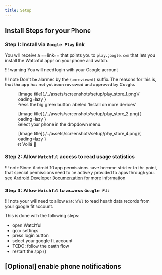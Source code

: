 ```yaml
---
title: Setup
---
```


## Install Steps for your Phone

### Step 1: Install via `Google Play` link

You will receive a ==link== that points you to `play.google.com` that lets you install the Watchful apps on your phone and watch.

<!-- prettier-ignore-start -->
!!! warning
    You will need login with your Google account
<!-- prettier-ignore-end -->

<!-- prettier-ignore-start -->
!!! note
    Don't be alarmed by the `(unreviewed)` suffix. The reasons for this is, that the app has not yet been
    reviewed and approved by Google.
<!-- prettier-ignore-end -->

<figure markdown>
![Image title](./../assets/screenshots/setup/play_store_1.png){ loading=lazy }
  <figcaption>Press the big green button labeled 'Install on more devices' </figcaption>
</figure>

<figure markdown>
![Image title](./../assets/screenshots/setup/play_store_2.png){ loading=lazy }
  <figcaption>Select your phone in the dropdown menu.</figcaption>
</figure>

<figure markdown>
![Image title](./../assets/screenshots/setup/play_store_4.png){ loading=lazy }
  <figcaption>et Voilá  🎉</figcaption>
</figure>

### Step 2: Allow `Watchful` access to read usage statistics

<!-- prettier-ignore-start -->
!!! note
    Since Android 10 app permissions have become stricter to the point, that special permissions need to be actively
    provided to apps through you. see [Android Developer Documentation](https://developer.android.com/about/versions/10/privacy/changes) for more information.
<!-- prettier-ignore-end -->

### Step 3: Allow `Watchful` to access `Google Fit`

!!! note
your will need to allow `Watchful` to read health data records from your google fit account.

This is done with the following steps:

- open Watchful
- goto settings
- press login button
- select your google fit account
- TODO: follow the oauth flow
- restart the app ()

## **[Optional]** enable phone notifications
